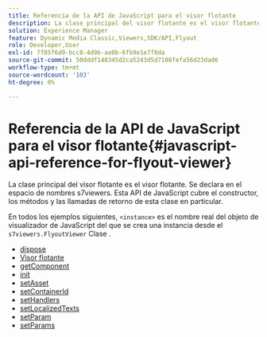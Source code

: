 ```yaml
---
title: Referencia de la API de JavaScript para el visor flotante
description: La clase principal del visor flotante es el visor flotante. Se declara en el espacio de nombres s7viewers. Esta API de JavaScript cubre el constructor, los métodos y las llamadas de retorno de esta clase en particular.
solution: Experience Manager
feature: Dynamic Media Classic,Viewers,SDK/API,Flyout
role: Developer,User
exl-id: 7f85f6d0-bcc8-4d9b-ae0b-6fb9e1e7f0da
source-git-commit: 50dddf148345d2ca5243d5d7108fefa56d23dad6
workflow-type: tm+mt
source-wordcount: '103'
ht-degree: 0%

---
```


# Referencia de la API de JavaScript para el visor flotante{#javascript-api-reference-for-flyout-viewer}

La clase principal del visor flotante es el visor flotante. Se declara en el espacio de nombres s7viewers. Esta API de JavaScript cubre el constructor, los métodos y las llamadas de retorno de esta clase en particular.

En todos los ejemplos siguientes, `<instance>` es el nombre real del objeto de visualizador de JavaScript del que se crea una instancia desde el `s7viewers.FlyoutViewer` Clase .

* [dispose](r-html5-flyout-viewer-20-javascriptapiref-dispose.md)
* [Visor flotante](r-html5-flyout-viewer-20-javascriptapiref-.flyoutviewer.md)
* [getComponent](r-html5-flyout-viewer-20-javascriptapiref-getcomponent.md)
* [init](r-html5-flyout-viewer-20-javascriptapiref-init.md)
* [setAsset](r-html5-flyout-viewer-20-javascriptapiref-setasset.md)
* [setContainerId](r-html5-flyout-viewer-20-javascriptapiref-.setcontainerid.md)
* [setHandlers](r-html5-flyout-viewer-20-javascriptapiref-sethandlers.md)
* [setLocalizedTexts](r-html5-flyout-viewer-20-javascriptapiref-setlocalizedtexts.md)
* [setParam](r-html5-flyout-viewer-20-javascriptapiref-setparam.md)
* [setParams](r-html5-flyout-viewer-20-javascriptapiref-setparams.md)
